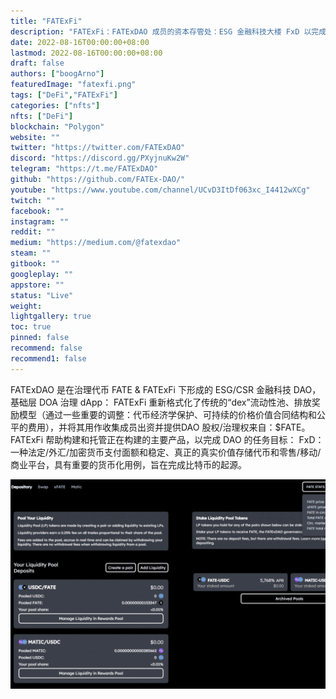 ```yaml
---
title: "FATExFi"
description: "FATExFi：FATExDAO 成员的资本存管处：ESG 金融科技大楼 FxD 以完成比特币的开始。"
date: 2022-08-16T00:00:00+08:00
lastmod: 2022-08-16T00:00:00+08:00
draft: false
authors: ["boogArno"]
featuredImage: "fatexfi.png"
tags: ["DeFi","FATExFi"]
categories: ["nfts"]
nfts: ["DeFi"]
blockchain: "Polygon"
website: ""
twitter: "https://twitter.com/FATExDAO"
discord: "https://discord.gg/PXyjnuKw2W"
telegram: "https://t.me/FATExDAO"
github: "https://github.com/FATEx-DAO/"
youtube: "https://www.youtube.com/channel/UCvD3ItDf063xc_I4412wXCg"
twitch: ""
facebook: ""
instagram: ""
reddit: ""
medium: "https://medium.com/@fatexdao"
steam: ""
gitbook: ""
googleplay: ""
appstore: ""
status: "Live"
weight: 
lightgallery: true
toc: true
pinned: false
recommend: false
recommend1: false
---
```

FATExDAO 是在治理代币 FATE & FATExFi 下形成的 ESG/CSR 金融科技 DAO，基础层 DOA 治理 dApp：
FATExFi 重新格式化了传统的“dex”流动性池、排放奖励模型（通过一些重要的调整：代币经济学保护、可持续的价格价值合同结构和公平的费用），并将其用作收集成员出资并提供DAO 股权/治理权来自：$FATE。
FATExFi 帮助构建和托管正在构建的主要产品，以完成 DAO 的任务目标：
FxD：一种法定/外汇/加密货币支付面额和稳定、真正的真实价值存储代币和零售/移动/商业平台，具有重要的货币化用例，旨在完成比特币的起源。

![fatexfi-dapp-defi-matic-image1_72ef6908271c74c93a82c9136333c895](fatexfi-dapp-defi-matic-image1_72ef6908271c74c93a82c9136333c895.png)
